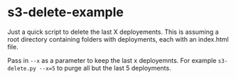 # s3-delete-example

Just a quick script to delete the last X deployements. This is assuming a root directory containing folders with deployments, each with an index.html file.

Pass in `--x` as a parameter to keep the last x deployemnts. For example `s3-delete.py --x=5` to purge all but the last 5 deployments.
